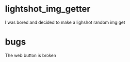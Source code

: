# lightshot_img_getter
I was bored and decided to make a lighshot random img get

# bugs

The web button is broken
